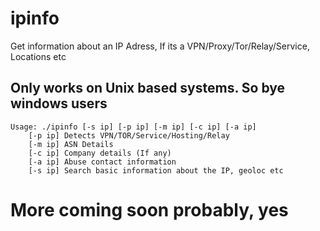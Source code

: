 # ipinfo
Get information about an IP Adress, If its a VPN/Proxy/Tor/Relay/Service, Locations etc

<h2>Only works on Unix based systems. So bye windows users</h2>


```
Usage: ./ipinfo [-s ip] [-p ip] [-m ip] [-c ip] [-a ip]
	[-p ip] Detects VPN/TOR/Service/Hosting/Relay
	[-m ip] ASN Details
	[-c ip] Company details (If any)
	[-a ip] Abuse contact information
	[-s ip] Search basic information about the IP, geoloc etc
```
 
 
 
<h1>More coming soon probably, yes</h1>
